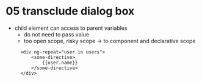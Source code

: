 # 05 transclude dialog box

- child element can access to parent variables
  - do not need to pass value
  - too open scope, risky scope -> to component and declarative scope
  ```
    <div ng-repeat="user in users">
        <some-directive>
            {{user.name}}
        </some-directive>
    </div>
  ```
